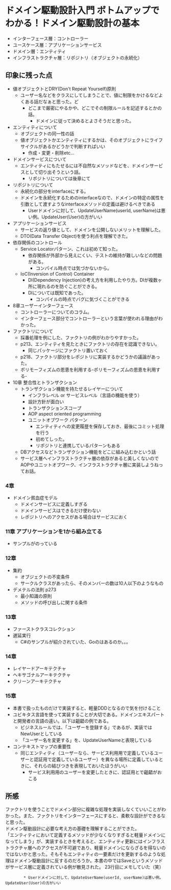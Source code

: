 # ドメイン駆動設計入門 ボトムアップでわかる！ドメイン駆動設計の基本

* インターフェース層：コントローラー
* ユースケース層：アプリケーションサービス
* ドメイン層：エンティティ
* インフラストラクチャ層：リポジトリ（オブジェクトの永続化）

## 印象に残った点
* 値オブジェクトとDRY(Don't Repeat Yourself)原則
    * ユーザー名などをクラスにしてしまうことで、値に制限をかけるなどよくある話だなぁと思った。ど
        * どこまで厳密にやるかや、どこでその制限ルールを記述するとかの話。
            * ドメインに従って決めるとよさそうだと思った。
* エンティティについて
    * オブジェクトの同一性の話
    * 値オブジェクトかエンティティにするかは、そのオブジェクトにライフサイクルがあるかどうかで判断すればいい
        * 作成・変更・削除etc...
* ドメインサービスについて
    * エンティティにもたせるには不自然なメソッドなどを、ドメインサービスとして切り出そうという話。
        * リポジトリについては後章にて
* リポジトリについて
    * 永続化の部分をinterfaceにする。
    * ドメインを永続化するためのinterfaceなので、ドメインの特定の属性を引数として渡すようなinterfaceメソッドの定義は避けるべきである
        * Userドメインに対して、UpdateUserName(userId, userName)は悪い例。UpdateUser(User)の方がいい
* アプリケーションサービス
    * サービスの返り値として、ドメインを公開しないメリットを理解した。
    * DTO(Data Transfer Object)を使う利点を理解できた。
* 依存関係のコントロール
    * Service Locatorパターン、これは初めて知った。
        * 依存関係が外部から見えにくい、テストの維持が難しいなどの問題がある。
            * コンパイル時点では気づかないから。
    * IoC(Inversion of Control) Container
        * DI(Dependency Injection)の考え方を利用したやり方。DIが複数ヶ所に現れるのを防ぐことができる。
        * DIについては既知であった。
            * コンパイルの時点でバグに気づくことができる
* 8章ユーザーインターフェース
    * コントローラーについてのコラム。
    * インターフェース部分でコントローラーという言葉が使われる理由がわかった。
* ファクトリについて
    * 採番処理を例にした、ファクトリの例がわかりやすかった。
    * p213、エンティティを見たときにファクトリの存在を認識できない。
        * 同じパッケージにファクトリ置いておく
    * p218、ファクトリ部分をレポジトリに実装するかどうかの議論があった。
    * ポリモーフィズムの恩恵を利用する-ポリモーフィズムの恩恵を利用する-
* 10章 整合性とトランザクション
    * トランザクション機能を持たせるレイヤーについて
        * インフラレベル or サービスレベル（言語の機能を使う）
        * 設計方針が面白い
        * トランザクションスコープ
        * AOP aspect oriented programming
        * ユニットオブワーク パターン
            * エンティティへの変更履歴を保存しておき、最後にコミット処理を行う
            * 初めてしった。
            * リポジトリと連携しているパターンもある
    * DBアクセスなどトランザクション機能をどこに組み込むかという話
    * サービス層へインフラストラクチャ層の依存があると美しくないのでAOPやユニットオブワーク、インフラストラクチャ層に実装しようねってお話。
### 4章
* ドメイン貧血症モデル
    * ドメインサービスに定義しすぎる
    * ドメインサービスはできるだけ使わない
    * レポジトリへのアクセスがある場合はサービスにおく
### 11章 アプリケーションを1から組み立てる
* サンプルがのっている

### 12章
* 集約
    * オブジェクトの不変条件
    * サークルクラスがあったら、そのメンバーの数は10人以下のようなもの
* デメテルの法則 p273
    * 最小知識の原則
    * メソッドの呼び出しに関する条件

### 13章
* ファーストクラスコレクション
* 遅延実行
    * C#のサンプルが紹介されていた、Goのはあるのか。。。

### 14章
* レイヤードアーキテクチャ
* ヘキサゴナルアーキテクチャ
* クリーンアーキテクチャ


### 15章
* 本書で扱ったものだけで実装すると、軽量DDDとなるので気を付けること
* ユビキタス言語を使って実装することが大切である。ドメインエキスパートと開発者の言語の違い。以下は齟齬の例である。
  * ビジネスルールでは、「ユーザーを登録する」であるが、実装ではNewUserとしている
  * 「ユーザー名を変更する」を、UpdateUserNameと表現している
* コンテキストマップの重要性
  * 同じエンティティ（ユーザーなら、サービス利用用で定義しているユーザーと認証用で定義しているユーザー）を異なる場所に定義しているときに、それらの結びつきを表現しておいたほうがいい
    * サービス利用用のユーザーを変更したときに、認証用とで齟齬がおこる


## 所感
ファクトリを使うことでドメイン部分に複雑な処理を実装しなくていいことがわかった。また、ファクトリをインターフェースにすると、柔軟な設計ができるなと思った。  
ドメイン駆動設計に必要な考え方の基礎を理解することができた。  
「エンティティにおいて定義するメソッドが少なくなりすぎると軽量ドメインになってしまう」が、実装するときを考えると、エンティティ更新にはインフラストラクチャ層へのアクセスが不可避であり、軽量ドメインにならざるを得ないのではないかと思った。そもそもエンティティの一要素だけを更新するのような処理はドメイン駆動設計に反するのだろうか。本書の中ではSaveというメソッドがサービス層に定義されている例が散見された。
23行目にメモしていた（笑）

```
        * Userドメインに対して、UpdateUserName(userId, userName)は悪い例。UpdateUser(User)の方がいい
```

